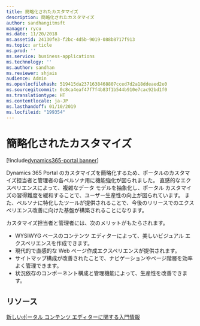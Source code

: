 ```yaml
---
title: 簡略化されたカスタマイズ
description: 簡略化されたカスタマイズ
author: sandhangitmsft
manager: rycu
ms.date: 11/20/2018
ms.assetid: 24130fe3-f2bc-4d5b-9019-088b8717f913
ms.topic: article
ms.prod: ''
ms.service: business-applications
ms.technology: ''
ms.author: sandhan
ms.reviewer: shjais
audience: Admin
ms.openlocfilehash: 519415da2371638468807cced7d2a18ddeaed2e0
ms.sourcegitcommit: 0c8ca4eaf47f7f4b83f1b544b910e7cac92bd1f0
ms.translationtype: HT
ms.contentlocale: ja-JP
ms.lasthandoff: 01/10/2019
ms.locfileid: "199354"
---
```

#  <a name="simplified-customization"></a>簡略化されたカスタマイズ

[!include[dynamics365-portal banner](../../includes/dynamics365-portal.md)]




Dynamics 365 Portal のカスタマイズを簡略化するため、ポータルのカスタマイズ担当者と管理者の各ペルソナ用に機能強化が図られました。 直感的なエクスペリエンスによって、複雑なデータ モデルを抽象化し、ポータル カスタマイズの習得難度を緩和することで、ユーザー生産性の向上が図られています。 また、ペルソナに特化したツールが提供されることで、今後のリリースでのエクスペリエンス改善に向けた基盤が構築されることになります。

カスタマイズ担当者と管理者には、次のメリットがもたらされます。

- WYSIWYG ベースのコンテンツ エディターによって、美しいビジュアル エクスペリエンスを作成できます。  
- 現代的で直感的な Web ページ作成エクスペリエンスが提供されます。
- サイトマップ構成が改善されたことで、ナビゲーションやページ階層を効率よく管理できます。    
- 状況依存のコンポーネント構成と管理機能によって、生産性を改善できます。

<!--
### Who uses this feature
This feature is intended for users who customize and manage portals.
## Status
### Development status
In development
#### Target timeframe
October 2018 or later
### Availability
Cloud
### Regional availability
Global
-->

## <a name="resources"></a>リソース

[新しいポータル コンテンツ エディターに関する入門情報](https://docs.microsoft.com/en-us/dynamics365/customer-engagement/portals/portal-new-content-editor)
